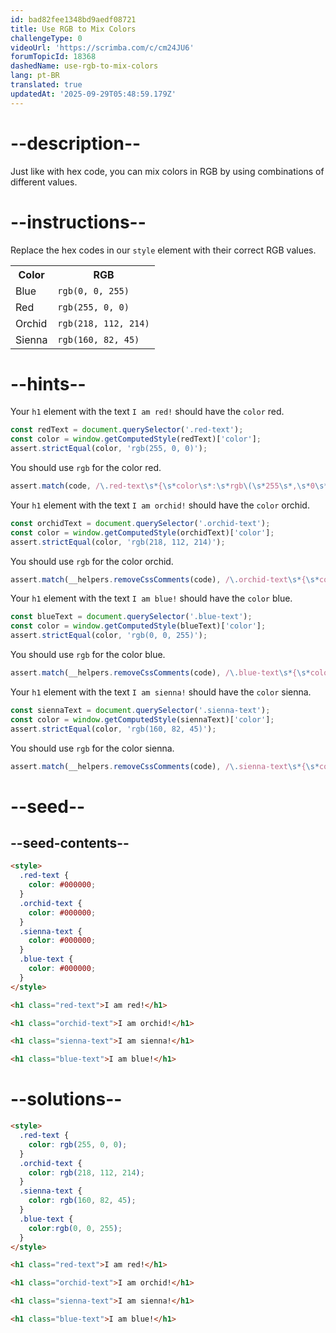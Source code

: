 ```yaml
---
id: bad82fee1348bd9aedf08721
title: Use RGB to Mix Colors
challengeType: 0
videoUrl: 'https://scrimba.com/c/cm24JU6'
forumTopicId: 18368
dashedName: use-rgb-to-mix-colors
lang: pt-BR
translated: true
updatedAt: '2025-09-29T05:48:59.179Z'
---
```


# --description--

Just like with hex code, you can mix colors in RGB by using combinations of different values.

# --instructions--

Replace the hex codes in our `style` element with their correct RGB values.

<table><tbody><tr><th>Color</th><th>RGB</th></tr><tr><td>Blue</td><td><code>rgb(0, 0, 255)</code></td></tr><tr><td>Red</td><td><code>rgb(255, 0, 0)</code></td></tr><tr><td>Orchid</td><td><code>rgb(218, 112, 214)</code></td></tr><tr><td>Sienna</td><td><code>rgb(160, 82, 45)</code></td></tr></tbody></table>

# --hints--

Your `h1` element with the text `I am red!` should have the `color` red.

```js
const redText = document.querySelector('.red-text');
const color = window.getComputedStyle(redText)['color']; 
assert.strictEqual(color, 'rgb(255, 0, 0)');
```

You should use `rgb` for the color red.

```js
assert.match(code, /\.red-text\s*{\s*color\s*:\s*rgb\(\s*255\s*,\s*0\s*,\s*0\s*\)\s*;?\s*}/gi);
```

Your `h1` element with the text `I am orchid!` should have the `color` orchid.

```js
const orchidText = document.querySelector('.orchid-text');
const color = window.getComputedStyle(orchidText)['color']; 
assert.strictEqual(color, 'rgb(218, 112, 214)');
```

You should use `rgb` for the color orchid.

```js
assert.match(__helpers.removeCssComments(code), /\.orchid-text\s*{\s*color\s*:\s*rgb\(\s*218\s*,\s*112\s*,\s*214\s*\)\s*;?\s*}/gi);
```

Your `h1` element with the text `I am blue!` should have the `color` blue.

```js
const blueText = document.querySelector('.blue-text');
const color = window.getComputedStyle(blueText)['color']; 
assert.strictEqual(color, 'rgb(0, 0, 255)');
```

You should use `rgb` for the color blue.

```js
assert.match(__helpers.removeCssComments(code), /\.blue-text\s*{\s*color\s*:\s*rgb\(\s*0\s*,\s*0\s*,\s*255\s*\)\s*;?\s*}/gi);
```

Your `h1` element with the text `I am sienna!` should have the `color` sienna.

```js
const siennaText = document.querySelector('.sienna-text');
const color = window.getComputedStyle(siennaText)['color']; 
assert.strictEqual(color, 'rgb(160, 82, 45)');
```

You should use `rgb` for the color sienna.

```js
assert.match(__helpers.removeCssComments(code), /\.sienna-text\s*{\s*color\s*:\s*rgb\(\s*160\s*,\s*82\s*,\s*45\s*\)\s*;?\s*}/gi);
```

# --seed--

## --seed-contents--

```html
<style>
  .red-text {
    color: #000000;
  }
  .orchid-text {
    color: #000000;
  }
  .sienna-text {
    color: #000000;
  }
  .blue-text {
    color: #000000;
  }
</style>

<h1 class="red-text">I am red!</h1>

<h1 class="orchid-text">I am orchid!</h1>

<h1 class="sienna-text">I am sienna!</h1>

<h1 class="blue-text">I am blue!</h1>
```

# --solutions--

```html
<style>
  .red-text {
    color: rgb(255, 0, 0);
  }
  .orchid-text {
    color: rgb(218, 112, 214);
  }
  .sienna-text {
    color: rgb(160, 82, 45);
  }
  .blue-text {
    color:rgb(0, 0, 255);
  }
</style>

<h1 class="red-text">I am red!</h1>

<h1 class="orchid-text">I am orchid!</h1>

<h1 class="sienna-text">I am sienna!</h1>

<h1 class="blue-text">I am blue!</h1>
```
